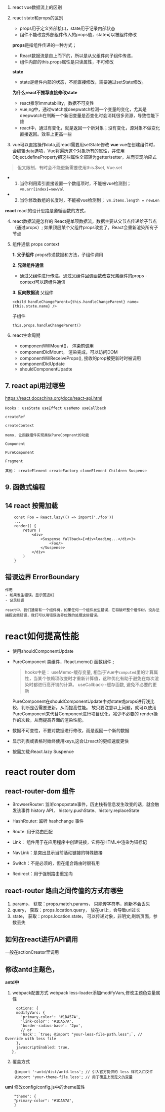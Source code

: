 1. react vue数据流上的区别

2. react state和props的区别
    - props用于定义外部接口，state用于记录内部状态
    - 组件不能改变外部组件传入的props值，state可以被组件修改

   **props**是指组件传递的一种方式；
    - React数据流是自上而下的，所以是从父组件向子组件传递，
    - 组件内部的this.props属性是只读属性，不可修改

   **state**
    - state是组件内部的状态，不能直接修改，需要通过setState修改。

   **为什么react不推荐直接修改state**
    - react推崇immutability，数据不可变性
    - vue,ng中，通过watch或deepwatch检测一个变量的变化，尤其是deepwatch在判断一个新旧变量是否变化时会消耗很多资源，导致性能下降
    - react中，通过有变化，就是返回一个新对象；没有变化，源对象不做变化直接返回。效率上更高一些

3. vue可以直接操作data,而react需要用setState修改
   **vue**
   vue在创建组件时，会编辑data选项，Vue将遍历这个对象所有的属性，并使用Object.defineProperty把这些属性全部转为getter/setter，从而实现响应式

> 但又限制，有时会不能更新需要使用this.$set, Vue.set

-
    1. 当你利用索引直接设置一个数组项时，不能被vue检测到；```vm.arr[index]=newVal```
-
    2. 当你修改数组的长度时，不能被vue检测到； ```vm.items.length = newLen```

**react**
react的设计思路是遵循函数的方式，

4. react数据流是怎样的 React是单项数据流，数据主要从父节点传递给子节点（通过props）; 如果顶层某个父组件props改变了，React会重新渲染所有子节点

5. 组件通信 props context

   **1. 父子组件**
   props传递数据和方法，子组件调用

   **2. 兄弟组件通信**
   - 通过父组件进行传递，通过父组件回调函数改变兄弟组件的props - context可以跨组件通信

   **3. 反向数据流**
   父组件
   ```
   <child handleChangeParent={this.handleChangeParent} name={this.state.name} />
   ```
   子组件
   ```
   this.props.handleChangeParent()
   ```
6. react生命周期
    - componentWillMount()， 渲染前调用
    - componentDidMount， 渲染完成，可以访问DOM
    - componentWillReceiveProps(), 接收的prop被更新时时被调用
    - componentDidUpdate
    - shouldComponentUpadte

## 7. react api用过哪些

https://react.docschina.org/docs/react-api.html

    Hooks： useState useEffect useMemo useCallback
   
    createRef
   
    createContext
   
    memo, 让函数组件实现类似PureCompnent的功能
   
    Component
   
    PureComponent
   
    Fragment

    其他： createElement createFactory cloneElement Children Suspense 

## 9. 函数式编程

## 14 react 按需加载

```
    const Foo = React.lazy(() => import('./foo'))
    ...
    render() {
        return (
            <div>
                <Suspense fallback={<div>loading...</div>}>
                    <Foo/>
                </Suspense>
            </div>
        )
    }
```

## 错误边界 ErrorBoundary

    作用
    - 如果发生错误，显示回退UI
    - 记录错误

    react中，我们通常有一个组件树，如果任何一个组件发生错误，它将破坏整个组件树。没办法捕捉这些错误，我们可以用错误边界优雅的处理这些错误。

# react如何提高性能

- 使用shouldComponentUpdate
- PureComponent 类组件，React.memo() 函数组件 ;
  > hooks中是： useMemo-缓存变量, 相当于Vue中```computed```里的计算属性，当某个依赖项改变时才重新计算值，这种优化有助于避免在每次渲染时都进行高开销的计算。 useCallback--缓存函数, 避免不必要的更新

  PureComponent在shouldComponentUpdate中对state或props进行浅比较，判断是否需要更新，从而提高性能。
  故只要注意以上问题，就可以使用PureComponent来代替Component进行项目优化，减少不必要的 render操作的次数，从而提高界面的渲染性能。

- 数据不可变性，不要对数据进行修改，而是返回一个新的数据
- 显示列表或表格时始终使用keys,这会让react的更细速度更快
- 按需加载:React.lazy Suspence

# react router dom

## react-router-dom 组件

- BrowserRouter: 监听onpopstate事件，历史栈有信息发生改变的话，就会触发该事件 history API， history.pushState、history.replaceState

- HashRouter: 监听 hashchange 事件

- Route: 用于路由匹配
- Link： 组件用于在应用程序中创建链接，它将在HTML中渲染为锚标记
- NavLink：是突出显示当前活动链接的特殊链接
- Switch：不是必须的，但在组合路由时很有用
- Redirect：用于强制路由重定向

## react-router 路由之间传值的方式有哪些

1. params， 获取：props.match.params， 只能传字符串，刷新不会丢失
2. query， 获取：props.location.query， 放在url上，会导致url过长
3. state， 获取：props.location.state， 可以传递对象，非明文;刷新页面，参数丢失

## 如何在react进行API调用

一般在actionCreator里调用

## 修改antd主题色，

**antd中**

1. webpack配置方式 webpack less-loader添加modifyVars,修改主题色变量属性

```
     options: {
     modifyVars: {
       'primary-color': '#1DA57A',
       'link-color': '#1DA57A',
       'border-radius-base': '2px',
       // or
       'hack': `true; @import "your-less-file-path.less";`, // Override with less file
     },
     javascriptEnabled: true,
   },
```

2. 覆盖方式
   ```
    @import '~antd/dist/antd.less'; // 引入官方提供的 less 样式入口文件
    @import 'your-theme-file.less'; // 用于覆盖上面定义的变量
   ```

**umi**
修改config/config.js中的theme属性

```
    "theme": {
    "primary-color": "#1DA57A",
    }
```